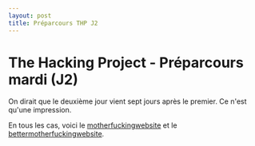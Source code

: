 ```yaml
---
layout: post
title: Préparcours THP J2
---
```

# The Hacking Project - Préparcours mardi (J2)

On dirait que le deuxième jour vient sept jours après le premier. Ce n'est qu'une impression.

En tous les cas, voici le [motherfuckingwebsite](https://ocardinaux.github.io/motherfuckingwebsite/) et le [bettermotherfuckingwebsite](https://ocardinaux.github.io/bettermotherfuckingwebsite/).

